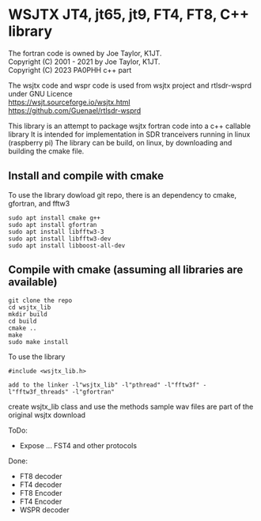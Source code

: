 # WSJTX JT4, jt65, jt9, FT4, FT8, C++ library
The fortran code is owned by Joe Taylor, K1JT. <br />
Copyright (C) 2001 - 2021 by Joe Taylor, K1JT. <br />
Copyright (C) 2023 PA0PHH c++ part <br />

The wsjtx code and wspr code is used from wsjtx project and rtlsdr-wsprd under GNU Licence <br />
https://wsjt.sourceforge.io/wsjtx.html <br />
https://github.com/Guenael/rtlsdr-wsprd <br />

This library is an attempt to package wsjtx fortran code into a c++ callable library
It is intended for implementation in SDR tranceivers running in linux (raspberry pi)
The library can be build, on linux, by downloading and building the cmake file.

## Install and compile with cmake
To use the library dowload git repo, there is an dependency to cmake, gfortran, and fftw3
```
sudo apt install cmake g++
sudo apt install gfortran
sudo apt install libfftw3-3
sudo apt install libfftw3-dev
sudo apt install libboost-all-dev
```

## Compile with cmake (assuming all libraries are available)
```
git clone the repo
cd wsjtx_lib
mkdir build
cd build
cmake ..
make
sudo make install
```
To use the library 
```
#include <wsjtx_lib.h>

add to the linker -l"wsjtx_lib" -l"pthread" -l"fftw3f" -l"fftw3f_threads" -l"gfortran"
```
create wsjtx_lib class and use the methods
sample wav files are part of the original wsjtx download

ToDo:
- Expose ... FST4 and other protocols

Done:
- FT8 decoder
- FT4 decoder
- FT8 Encoder
- FT4 Encoder
- WSPR decoder